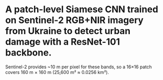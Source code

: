 # A patch-level Siamese CNN trained on Sentinel-2 RGB+NIR imagery from Ukraine to detect urban damage with a ResNet-101 backbone.
Sentinel-2 provides ~10 m per pixel for these bands, so a 16×16 patch covers 160 m × 160 m (25,600 m² ≈ 0.0256 km²).
